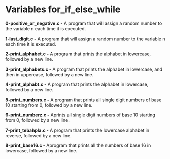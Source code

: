 # Variables for_if_else_while 

**0-positive_or_negative.c -** A program that will assign a random number to the variable n each time it is executed.

**1-last_digit.c -** A program that will assign a random number to the variable n each time it is executed.

**2-print_alphabet.c -** A  program that prints the alphabet in lowercase, followed by a new line.

**3-print_alphabets.c -** A  program that prints the alphabet in lowercase, and then in uppercase, followed by a new line.

**4-print_alphabt.c -** A program that prints the alphabet in lowercase, followed by a new line.

**5-print_numbers.c -** A program that prints all single digit numbers of base 10 starting from 0, followed by a new line.

**6-print_numberz.c -** Aprints all single digit numbers of base 10 starting from 0, followed by a new line.

**7-print_tebahpla.c -** A program that prints the lowercase alphabet in reverse, followed by a new line.

**8-print_base16.c -** Aprogram that prints all the numbers of base 16 in lowercase, followed by a new line.

